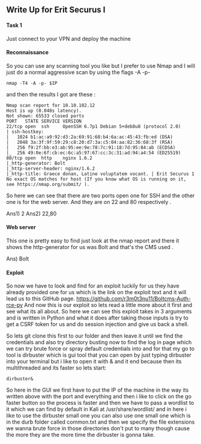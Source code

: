 ## Write Up for Erit Securus I

#### Task 1
Just connect to your VPN and deploy the machine

#### Reconnaissance

So you can use any scanning tool you like but I prefer to use Nmap and I will just do a normal aggressive scan by using the flags -A -p-
```
nmap -T4 -A -p- $IP
```
and then the results I got are these :
```
Nmap scan report for 10.10.102.12
Host is up (0.048s latency).
Not shown: 65533 closed ports
PORT   STATE SERVICE VERSION
22/tcp open  ssh     OpenSSH 6.7p1 Debian 5+deb8u8 (protocol 2.0)
| ssh-hostkey:
|   1024 b1:ac:a9:92:d3:2a:69:91:68:b4:6a:ac:45:43:fb:ed (DSA)
|   2048 3a:3f:9f:59:29:c8:20:d7:3a:c5:04:aa:82:36:68:3f (RSA)
|   256 f9:2f:bb:e3:ab:95:ee:9e:78:7c:91:18:7d:95:84:ab (ECDSA)
|_  256 49:0e:6f:cb:ec:6c:a5:97:67:cc:3c:31:ad:94:a4:54 (ED25519)
80/tcp open  http    nginx 1.6.2
|_http-generator: Bolt
|_http-server-header: nginx/1.6.2
|_http-title: Graece donan, Latine voluptatem vocant. | Erit Securus 1
No exact OS matches for host (If you know what OS is running on it, see https://nmap.org/submit/ ).

```
So here we can see that there are two ports open one for SSH and the other one is for the web server. And they are on 22 and 80 respectively .

Ans1) 2
Ans2) 22,80


#### Web server
 This one is pretty easy to find just look at the nmap report and there it shows the http-generator for us was Bolt and that's the CMS used .

Ans) Bolt

#### Exploit

So now we have to look and find for an exploit luckily for us they have already provided one for us which is the link on the exploit text and it will lead us to this GitHub page.
https://github.com/r3m0t3nu11/Boltcms-Auth-rce-py
And now this is our exploit so lets read a little more about it first and see what its all about. So here we can see this exploit takes in 3 arguments and is written in Python and what it does after taking those inputs is try to get a CSRF token for us and do session injection and give us back a shell.

So lets git clone this first to our folder and then leave it until we find the credentials and also try directory busting now to find the log in page which we can try brute force or spray default credentials into and for that my go to tool is dirbuster which is gui tool that you can open by just typing dirbuster into your terminal but i like to open it with & and it end because then its multithreaded and its faster so lets start:
```
dirbuster&
```
So here in the GUI we first have to put the IP of the machine in the way its written above with the port and everything and then i like to click on the go faster button so the process is faster and then we have to pass a wordlist to it which we can find by default in Kali at /usr/share/wordlist/ and in here i like to use the dirbuster small one you can also use one small one which is in the durb folder called common.txt and then we specify the file extensions we wanna brute force in those directories don't put to many though cause the more they are the more time the dirbuster is gonna take.
